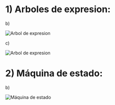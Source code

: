 # 1) Arboles de expresion:

b)

![Arbol de expresion](https://lh3.googleusercontent.com/cw0BoJDQI488oMbSXHm4LwZnLtQN-oIBjef-YE2mhavAvrceyEAp8qKdZDZLyVcQXhENvElTvuVNHRHwHnpAmdbOoH3JMooJOsy19jTMGm24IpA0LUI6H1rbnD5ekz2CpJI0ai_axnUqC_Vy9yhy5-K0daZklKJzdqGrQFEaH6kM1IuR7zfL73_b2taCkPRTNOYtQ0u0X7XNQakfIXGsY98PwZ0mCDzG0IwWShsigVxkJE6KraUum8uBGh_zyWrqT0psgHiqc_h86riq64D0E_WrlW0nL9VxZ72ISOaGTM9cdtHh5A4nu3bUDpc8u4SJVC3KbCAN9pyujYQhvRZg1iXP-Ch6nUPwsxc5fC1vBCpa9uLBFg5vS9YtRZqJ7uzu10NEL4vcvGO1lkmVmRIvbZsqQ4NAKsg_JMZx3GdcaK5igOZKMiXbT_A_CPPShI4CkOlUW9y42rpcDSn37JI-GWc2XhWgVE1OUaEiJ0vo_4_xPxJKbouC8YwIO5eI-ftXt86xkit6OHUXtgDEb9q1rH1u4txhDEZUczHHB3ireD9BeN5xHMtUbnMRLxOUKccFdJWVd5L3ZVw66Fh6ADOIWxXYMFZRfxpAcVMVBJAxVNoru6xJqCK7TQgQyGCuMxQX9hPmImdri3K40eKz9EZytAMvUZYVOeC8Q48x3WQeO_I9Nu7i1F1mqA=w1058-h501-no?authuser=0)

c)

![Arbol de expresion](https://lh3.googleusercontent.com/MvBnldjQseI4KLWuDVokbNNAx_a9dZuRYy8_x7uITxdcI6K3Rqu2V7vHRIb8p3hZlMBX8RFjbtQy1b87iCFO_FepsWvJNBd_yli6C780CyIShj_3g70uVTmvhToZQsjgyl42z2uys-3D_t3uQA_1QxHe86h6eHMW_wE1nIXrcr7_20ao1jjIWuqsMS-lMFEPdEuWp-pi4099F2xhY3yGrLulBYtUUsBcaLom_e4Op4wAhiu5zh7C7xNelwHg2gPQpHbAGgRrHlcrbE4U23khw7xFV7FOcdmbHH-99hYeUB_BkbR2pJ_X8D9rJhRtSTYv0LTHo9v8t5qb_vi1JObndd8_CsRF9c0GBcgzImf4Jtn3EyrVbwIRN92tR4-pKJKaGKQKdE-Qdr5YqthSydE3UcrlL6vqazzn0NnYAz9d-3VcCGsCa08eiN8EoKuGT89yhPO8M97WxWyCdf0z-cGHXio14CMvVfcbVucftNq3rlhQtkhzZRovqsn9L8Glu3HMlYXa0Sf1WSn1OhvOa6HBV37QnzWg0RrGsudykfzWypFaqq9LLSdEezfMzqhCbwcCO-Jcb63cnYEEVyaYLseMJSrKrGnMVMO7fBn3wnttac-95JgLu1cnyJO-yT3RX38MIgXJAHZiJhnpDnoLWdLJwN1JX_dtiQWAnHnywkOvnkekvAi02AIBrA=w879-h458-no?authuser=0)

# 2) Máquina de estado:

b)

![Máquina de estado](https://lh3.googleusercontent.com/64iCxdcGnrBwV85aMCCzTbHrdVuztmwoAtu5dxvj2KeqaNjXQR6GejqdCwzHarFHHnRVP-YmLhSVIvlFThAPXZvcJrxlKmdBAn9naAOOjgMk9Diha4dF0zCITJ7A5M8QP0ZzKX7D4yoVNhLUcnUqp3KnoS6MfEgdOoOxqBs2jQhcL0c27voo719NrORCyMUOgzwla7VIFg59qt4bjNt0MJbOPIygu5qDuieI4Vrw_AatKoOpWDbb6UnbmKtKQVu_oD4Hi1s0maSJvI5jI8FT67kgLAb8uwBteFsLPAiwmUq6Aa-1V-v03MDavqzY1Ayf19SRJ-u_za1AKoNdRhyFEY5nhE9v-aMH_f4Tzf6bZfTO7MKv-n_SXbzWkIFadbQo7zxC-CcD63huGsBZCoJGxz4ZeM1a6FpMPmZZnmyPjq2a1SC4-wzKizsmjTvNKAIfV4PXLpZaHBFiNjPHOTmzYTMKtJqN3OChkx23ElE5Fpr-I-L2hwAIVxEkVEFNutF5dyl8h9MJdgKD8DNz49oNGT827WIx6f-sx8c5vYlh0P-mAhcKxQU8A-xlUFPg3K7Nb2q9sJedy2S2mwANBrGyLICMlf8RvaTYaW3nBN7O7f8xREwpWTVDgwNSgjc_h_O-fMOyXjPoyN5ZtiWzoJjBLtBj_HKOo6IvfOROBXFKg2nXQ6bkfnYnqg=w716-h271-no?authuser=0)
